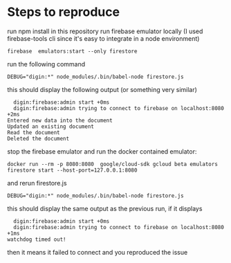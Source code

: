 # Steps to reproduce

run npm install in this repository
run firebase emulator locally (I used firebase-tools cli since it's easy to
integrate in a node environment)

```
firebase  emulators:start --only firestore
```

run the following command

```
DEBUG="digin:*" node_modules/.bin/babel-node firestore.js
```

this should display the following output (or something very similar)

```
  digin:firebase:admin start +0ms
  digin:firebase:admin trying to connect to firebase on localhost:8080 +2ms
Entered new data into the document
Updated an existing document
Read the document
Deleted the document
```

stop the firebase emulator and run the docker contained emulator:

```
docker run --rm -p 8080:8080  google/cloud-sdk gcloud beta emulators firestore start --host-port=127.0.0.1:8080
```

and rerun firestore.js

```
DEBUG="digin:*" node_modules/.bin/babel-node firestore.js

```

this should display the same output as the previous run, if it displays

```
  digin:firebase:admin start +0ms
  digin:firebase:admin trying to connect to firebase on localhost:8080 +1ms
watchdog timed out!
```

then it means it failed to connect and you reproduced the issue
